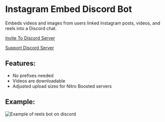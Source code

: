 # Instagram Embed Discord Bot
Embeds videos and images from users linked Instagram posts, videos, and reels into a Discord chat.

[Invite To Discord Server](https://link.mcshane.systems/reelsbotinvite)

[Support Discord Server](https://discord.gg/6K3tdsYd6J)

## Features:
- No prefixes needed
- Videos are downloadable
- Adjusted upload sizes for Nitro Boosted servers

## Example: 
![Example of reels bot on discord](https://github.com/bman46/Instagram-Reels-Bot/raw/master/Example.png)
